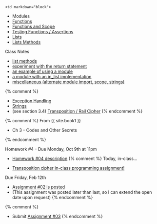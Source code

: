 	<td markdown="block">
* Modules
* [Functions](slides/04/functions-return.html)
* [Functions and Scope](slides/04/scope.html)
* [Testing Functions / Assertions](slides/04/functions-testing.html)
* [Lists](slides/04/lists.html)
* [Lists Methods](slides/04/list-methods.html)

Class Notes

* [list methods](resources/code/class04_list_methods.py)
* [experiment with the return statement](resources/code/class04_return.py)
* [an example of using a module](resources/code/class04_modules.py)
* [a module with an in_list implementation](resources/code/class04_myfunctions.py)
* [miscellaneous (alternate module import, scope, strings)](resources/code/class04_module_scope_string.py)

{% comment %}
* [Exception Handling](slides/04/exceptions.html)
* [Strings](slides/04/strings.html)
* (see section 3.4) [Transposition / Rail Cipher](slides/04/rail-cipher.html)
{% endcomment %}

</td>
{% comment %}
	<td markdown="block">
From {{ site.book1 }}

* Ch 3 - Codes and Other Secrets
</td>
{% endcomment %}
	<td markdown="block">

Homework #4 - Due Monday, Oct 9th at 11pm

* [Homework #04 description](assignments/hw04.html)
	{% comment %}
Today, in-class...

* [Transposition cipher in-class programming assignment!](https://docs.google.com/a/nyu.edu/forms/d/12gwd_MzazDz3Cx6KPNOQEEhftmXNpZb32y23cjOMnYw/viewform)

Due Friday, Feb 12th

* [Assignment #02 is posted](assignments/hw02.html)
* (This assignment was posted later than last, so I can extend the open date upon request)
{% endcomment %}

{% comment %}
* Submit [Assignment #03](assignments/hw03.html)
{% endcomment %}
</td>
